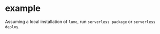 # example

Assuming a local installation of `lumo`, run `serverless package` or `serverless deploy`.
